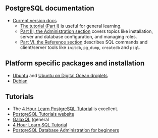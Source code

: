 ## PostgreSQL documentation

* [Current version docs](https://www.postgresql.org/docs/current/)
    - [The tutorial (Part I)](https://www.postgresql.org/docs/current/tutorial.html) is useful for general learning.
    - [Part III, the Administration section](https://www.postgresql.org/docs/current/admin.html) covers topics like installation, server and database configuration, and managing roles.
    - [Part VI, the Reference section](https://www.postgresql.org/docs/current/reference.html) describes SQL commands and client/server tools like `initdb`, `pg_dump`, `createdb` and `psql`.


## Platform specific packages and installation

* [Ubuntu](https://ubuntu.com/server/docs/databases-postgresql) and [Ubuntu on Digital Ocean droplets](https://www.digitalocean.com/community/tutorials/how-to-install-and-use-postgresql-on-ubuntu-20-04) 
* [Debian](https://wiki.debian.org/PostgreSql)

## Tutorials

* The [4 Hour Learn PostgreSQL Tutorial](https://www.youtube.com/watch?v=qw--VYLpxG4) is excellent.
* [PostgreSQL Tutorials website](https://www.postgresqltutorial.com/)
* [GalaxQL](http://sol.gfxile.net/galaxql.html) (general 
* [4 Hour Learn SQL Tutorial](https://www.youtube.com/watch?v=HXV3zeQKqGY)
* [PostgreSQL Database Administration for beginners](https://www.youtube.com/watch?v=aUfPf-clLLs)
